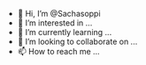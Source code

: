 - 👋 Hi, I’m @Sachasoppi
- 👀 I’m interested in ...
- 🌱 I’m currently learning ...
- 💞️ I’m looking to collaborate on ...
- 📫 How to reach me ...

<!---
Sachasoppi/Sachasoppi is a ✨ special ✨ repository because its `README.md` (this file) appears on your GitHub profile.
You can click the Preview link to take a look at your changes.
--->
